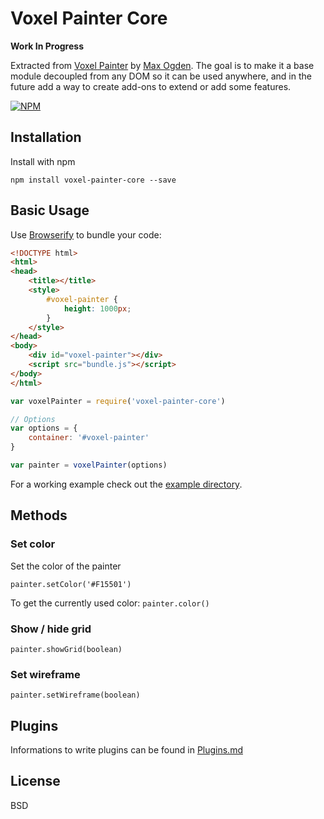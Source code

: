 # Voxel Painter Core

**Work In Progress**

Extracted from [Voxel Painter](https://github.com/maxogden/voxel-painter) by [Max Ogden](https://github.com/maxogden). The goal is to make it a base module decoupled from any DOM so it can be used anywhere, and in the future add a way to create add-ons to extend or add some features.

[![NPM](https://nodei.co/npm/voxel-painter-core.png)](https://nodei.co/npm/voxel-painter-core/)

## Installation

Install with npm

    npm install voxel-painter-core --save

## Basic Usage

Use [Browserify](http://browserify.org/) to bundle your code:

```html
<!DOCTYPE html>
<html>
<head>
    <title></title>
    <style>
        #voxel-painter {
            height: 1000px;
        }
    </style>
</head>
<body>
    <div id="voxel-painter"></div>
    <script src="bundle.js"></script>
</body>
</html>
```

```javascript
var voxelPainter = require('voxel-painter-core')

// Options
var options = {
    container: '#voxel-painter'
}

var painter = voxelPainter(options)
```

For a working example check out the [example directory](https://github.com/romainberger/voxel-painter-core/tree/master/example).

## Methods

### Set color

Set the color of the painter

    painter.setColor('#F15501')

To get the currently used color: `painter.color()`

### Show / hide grid

    painter.showGrid(boolean)

### Set wireframe

    painter.setWireframe(boolean)

## Plugins

Informations to write plugins can be found in [Plugins.md](https://github.com/romainberger/voxel-painter-core/tree/master/Plugins.md)

## License

BSD
